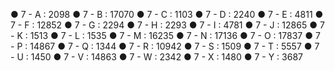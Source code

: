 ● 7 - A : 2098
● 7 - B : 17070
● 7 - C : 1103
● 7 - D : 2240
● 7 - E : 4811
● 7 - F : 12852
● 7 - G : 2294
● 7 - H : 2293
● 7 - I : 4781
● 7 - J : 12865
● 7 - K : 1513
● 7 - L : 1535
● 7 - M : 16235
● 7 - N : 17136
● 7 - O : 17837
● 7 - P : 14867
● 7 - Q : 1344
● 7 - R : 10942
● 7 - S : 1509
● 7 - T : 5557
● 7 - U : 1450
● 7 - V : 14863
● 7 - W : 2342
● 7 - X : 1480
● 7 - Y : 3687
